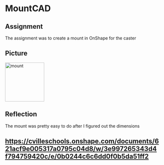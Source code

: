 # MountCAD

## Assignment

The assignment was to create a mount in OnShape for the caster

## Picture

<img src="Images/mount.png" alt="mount" width="128" height="128">

## Reflection

The mount was pretty easy to do after I figured out the dimensions

## https://cvilleschools.onshape.com/documents/621acf9e005317a0795c04d8/w/3e997265343d4f794759420c/e/0b0244c6c6dd0f0b5da51ff2
